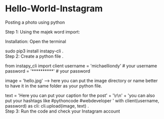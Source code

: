 # Hello-World-Instagram
Posting a photo using python

Step 1: Using the majek word import:

Installation: Open the terminal

sudo pip3 install instapy-cli .<br>
Step 2: Create a python file
.

from instapy_cli import client 
username = 'michaelliondy' # your username 
password = '**********' # your password

image = 'hello.jpg' --> here you can put the image directory or name better to have it in the same folder as your python file.

text = 'Here you can put your caption for the post' + '\r\n' + 'you can also put your hashtags like #pythoncode #webdeveloper ' 
with client(username, password) as cli: 
cli.upload(image, text) .<br>
Step 3: Run the code and check your Instagram account
